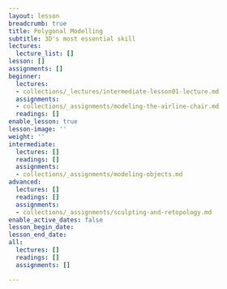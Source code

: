 ```yaml
---
layout: lesson
breadcrumb: true
title: Polygonal Modelling
subtitle: 3D's most essential skill
lectures:
  lecture_list: []
lesson: []
assignments: []
beginner:
  lectures:
  - collections/_lectures/intermediate-lesson01-lecture.md
  assignments:
  - collections/_assignments/modeling-the-airline-chair.md
  readings: []
enable_lesson: true
lesson-image: ''
weight: ''
intermediate:
  lectures: []
  readings: []
  assignments:
  - collections/_assignments/modeling-objects.md
advanced:
  lectures: []
  readings: []
  assignments:
  - collections/_assignments/sculpting-and-retopology.md
enable_active_dates: false
lesson_begin_date: 
lesson_end_date: 
all:
  lectures: []
  readings: []
  assignments: []

---
```

